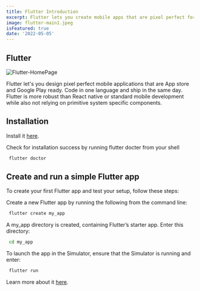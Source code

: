 ```yaml
---
title: Flutter Introduction
excerpt: Flutter lets you create mobile apps that are pixel perfect for any device. Lets go over some basics together.
image: flutter-main1.jpeg
isFeatured: true
date: '2022-05-05'
---
```


## Flutter

![Flutter-HomePage](Flutter-main.png)

Flutter let's you design pixel perfect mobile applications that are App store and Google Play ready. Code in one language and ship in the same day. Flutter is more robust than React native or standard mobile development while also not relying on primitive system specific components.

## Installation

Install it [here](https://docs.flutter.dev/get-started/install).

Check for installation success by running flutter docter from your shell

```sh
 flutter doctor
```

## Create and run a simple Flutter app

To create your first Flutter app and test your setup, follow these steps:

Create a new Flutter app by running the following from the command line:

```sh
 flutter create my_app
```

A my_app directory is created, containing Flutter’s starter app. Enter this directory:

```sh
 cd my_app
```

To launch the app in the Simulator, ensure that the Simulator is running and enter:

```sh
 flutter run
```

Learn more about it [here](https://flutter.dev).
